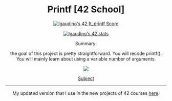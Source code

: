 <h1 align="center"> Printf [42 School] </h1>

<p align="center">
  <a href="https://github.com/JaeSeoKim/badge42">
		<img src="https://badge42.vercel.app/api/v2/cld6lomfp00250fl5aqiuznp2/project/3049231" alt="lgaudino's 42 ft_printf Score" />
	</a>
</p>
<p align="center">
  <a href="https://github.com/JaeSeoKim/badge42">
   <img src="https://badge42.vercel.app/api/v2/cld6lomfp00250fl5aqiuznp2/stats?cursusId=21&coalitionId=124" alt="lgaudino's 42 stats" />
  </a>
</p>
<p align="center">Summary:</p>
<p align="center">
the goal of this project is pretty straightforward. You will recode printf(). <br>
You will mainly learn about using a variable number of arguments.</p>
<p align="center"><img src="https://img.shields.io/badge/Version-9-blue?style=for-the-badge"></p>

<p align="center"><a href="./RMfile/en.subject.pdf">Subject</a></p>

<hr>
<p align="center">My updated version that I use in the new projects of 42 courses <a href="https://github.com/Nikappa57/Libft-42/tree/EXTRA/srcs/ft_printf">here</a>.</p>
